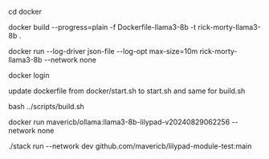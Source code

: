 cd docker

docker build --progress=plain -f Dockerfile-llama3-8b -t rick-morty-llama3-8b .

docker run --log-driver json-file --log-opt max-size=10m rick-morty-llama3-8b --network none

docker login

update dockerfile from docker/start.sh to start.sh and same for build.sh 

bash ../scripts/build.sh

docker run mavericb/ollama:llama3-8b-lilypad-v20240829062256 --network none

./stack run --network dev github.com/mavericb/lilypad-module-test:main
